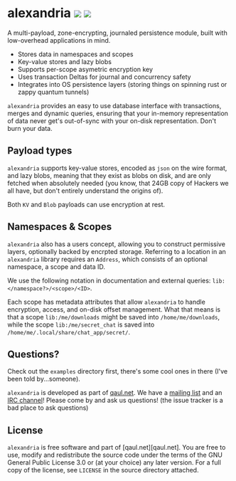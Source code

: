 # alexandria [![][ci-badge]][ci-url] [![][irc-badge]][irc-url]

[ci-badge]: https://git.open-communication.net/qaul/alexandria/badges/master/pipeline.svg
[ci-url]: https://git.open-communication.net/qaul/alexandria/commits/master
[irc-badge]: https://img.shields.io/badge/IRC-%23qaul.net-1e72ff.svg
[irc-url]: https://www.irccloud.com/invite?channel=%23qaul.net&hostname=irc.freenode.org&port=6697&ssl=1

A multi-payload, zone-encrypting, journaled persistence module, built
with low-overhead applications in mind.

- Stores data in namespaces and scopes
- Key-value stores and lazy blobs
- Supports per-scope asymetric encryption key
- Uses transaction Deltas for journal and concurrency safety
- Integrates into OS persistence layers (storing things on spinning
  rust or zappy quantum tunnels)

`alexandria` provides an easy to use database interface with
transactions, merges and dynamic queries, ensuring that your in-memory
representation of data never get's out-of-sync with your on-disk
representation. Don't burn your data.

## Payload types

`alexandria` supports key-value stores, encoded as `json` on the wire
format, and lazy blobs, meaning that they exist as blobs on disk, and
are only fetched when absolutely needed (you know, that 24GB copy of
Hackers we all have, but don't entirely understand the origins of).

Both `KV` and `Blob` payloads can use encryption at rest.

## Namespaces & Scopes

`alexandria` also has a users concept, allowing you to construct
permissive layers, optionally backed by encrpted storage. Referring to
a location in an `alexandria` library requires an `Address`, which
consists of an optional namespace, a scope and data ID.

We use the following notation in documentation and external queries:
`lib:</namespace?>/<scope>/<ID>`.

Each scope has metadata attributes that allow `alexandria` to handle
encryption, access, and on-disk offset management. What that means is
that a scope `lib:/me/downloads` might be saved into
`/home/me/downloads`, while the scope `lib:/me/secret_chat` is saved
into `/home/me/.local/share/chat_app/secret/`.

## Questions?

Check out the `examples` directory first, there's some cool ones in
there (I've been told by...someone).

`alexandria` is developed as part of [qaul.net][website]. We have a
[mailing list][list] and an [IRC channel][irc]! Please come by and ask
us questions!  (the issue tracker is a bad place to ask questions)

[website]: https://qaul.net
[list]: https://lists.sr.ht/~qaul/community/
[irc]: https://irccloud.com/freenode/#qaul.net

## License

`alexandria` is free software and part of [qaul.net][qaul.net]. You
are free to use, modify and redistribute the source code under the
terms of the GNU General Public License 3.0 or (at your choice) any
later version. For a full copy of the license, see `LICENSE` in the
source directory attached.
